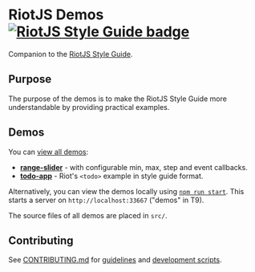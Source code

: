 # RiotJS Demos [![RiotJS Style Guide badge](https://cdn.rawgit.com/voorhoede/riotjs-style-guide/master/riotjs-style-guide.svg)](https://github.com/voorhoede/riotjs-style-guide)

Companion to the [RiotJS Style Guide](https://github.com/voorhoede/riotjs-style-guide).

## Purpose

The purpose of the demos is to make the RiotJS Style Guide more understandable by providing practical examples. 

## Demos

You can [view all demos](https://voorhoede.github.io/riotjs-demos/):

* **[range-slider](https://voorhoede.github.io/riotjs-demos/range-slider/range-slider.demo.html)** - with configurable min, max, step and event callbacks.
* **[todo-app](https://voorhoede.github.io/riotjs-demos/todo-app/todo-app.demo.html)** - Riot's `<todo>` example in style guide format.

Alternatively, you can view the demos locally using [`npm run start`](CONTRIBUTING.md#scripts).
This starts a server on `http://localhost:33667` ("demos" in T9).

The source files of all demos are placed in `src/`.

## Contributing

See [CONTRIBUTING.md](CONTRIBUTING.md) for [guidelines](CONTRIBUTING.md#guidelines) and [development scripts](CONTRIBUTING.md#scripts).